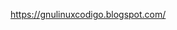 https://gnulinuxcodigo.blogspot.com/

<!---
carloscesarcamilo/carloscesarcamilo is a ✨ special ✨ repository because its `README.md` (this file) appears on your GitHub profile.
You can click the Preview link to take a look at your changes.
--->
